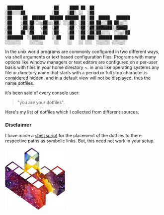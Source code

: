```
 ███████              ██     ████ ██  ██                
░██░░░░██            ░██    ░██░ ░░  ░██                
░██    ░██  ██████  ██████ ██████ ██ ░██  █████   ██████
░██    ░██ ██░░░░██░░░██░ ░░░██░ ░██ ░██ ██░░░██ ██░░░░ 
░██    ░██░██   ░██  ░██    ░██  ░██ ░██░███████░░█████ 
░██    ██ ░██   ░██  ░██    ░██  ░██ ░██░██░░░░  ░░░░░██
░███████  ░░██████   ░░██   ░██  ░██ ███░░██████ ██████ 
░░░░░░░    ░░░░░░     ░░    ░░   ░░ ░░░  ░░░░░░ ░░░░░░  
```
In the unix world programs are commonly configured in two different ways, via shell arguments or text based configuration files. Programs with many options like window managers or text editors are configured on a per-user basis with files in your home directory ~. in unix like operating systems any file or directory name that starts with a period or full stop character is considered hidden, and in a default view will not be displayed. thus the name dotfiles.

it's been said of every console user:

>    "you are your dotfiles".

Here's my list of dotfiles which I collected from different sources.

### Disclaimer

I have made a [shell script](install.sh) for the placement of the dotfiles to there respective paths as symbolic links. But, this need not work in your setup.

![](kopimi-sm.png)
